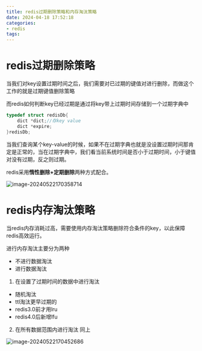 ```yaml
---
title: redis过期删除策略和内存淘汰策略
date: 2024-04-18 17:52:18
categories:
- redis
tags:
---
```


# redis过期删除策略
当我们对key设置过期时间之后，我们需要对已过期的键值对进行删除，而做这个工作的就是过期键值删除策略

而redis如何判断key已经过期是通过将key带上过期时间存储到一个过期字典中
```c++
typedef struct redisDb{
	dict *dict;//存key value
	dict *expire;
}redisDb;
```
当我们查询某个key-value的时候，如果不在过期字典也就是没设置过期时间那肯定是正常的，当在过期字典中，我们看当前系统时间是否小于过期时间，小于键值对没有过期，反之则过期。

redis采用**惰性删除+定期删除**两种方式配合。

![image-20240522170358714](https://web-mhe.oss-cn-beijing.aliyuncs.com/hexo/image-20240522170358714.png)

# redis内存淘汰策略
当redis内存消耗过高，需要使用内存淘汰策略删除符合条件的key，以此保障redis高效运行。

进行内存淘汰主要分为两种
- 不进行数据淘汰
- 进行数据淘汰

1. 在设置了过期时间的数据中进行淘汰
- 随机淘汰
- ttl淘汰更早过期的
- redis3.0前才用lru
- redis4.0后新增lfu
2. 在所有数据范围内进行淘汰
同上

![image-20240522170452686](https://web-mhe.oss-cn-beijing.aliyuncs.com/hexo/image-20240522170452686.png)